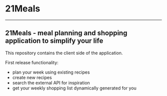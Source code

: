 # 21Meals
---
## 21Meals - meal planning and shopping application to simplify your life

This repository contains the client side of the application.

First release functionality:
* plan your week using existing recipes
* create new recipes
* search the external API for inspiration
* get your weekly shopping list dynamically generated for you
